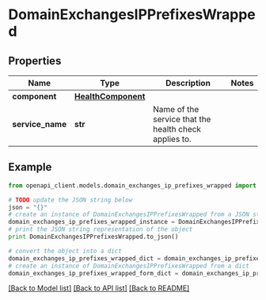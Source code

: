 # DomainExchangesIPPrefixesWrapped


## Properties

Name | Type | Description | Notes
------------ | ------------- | ------------- | -------------
**component** | [**HealthComponent**](HealthComponent.md) |  | 
**service_name** | **str** | Name of the service that the health check applies to. | 

## Example

```python
from openapi_client.models.domain_exchanges_ip_prefixes_wrapped import DomainExchangesIPPrefixesWrapped

# TODO update the JSON string below
json = "{}"
# create an instance of DomainExchangesIPPrefixesWrapped from a JSON string
domain_exchanges_ip_prefixes_wrapped_instance = DomainExchangesIPPrefixesWrapped.from_json(json)
# print the JSON string representation of the object
print DomainExchangesIPPrefixesWrapped.to_json()

# convert the object into a dict
domain_exchanges_ip_prefixes_wrapped_dict = domain_exchanges_ip_prefixes_wrapped_instance.to_dict()
# create an instance of DomainExchangesIPPrefixesWrapped from a dict
domain_exchanges_ip_prefixes_wrapped_form_dict = domain_exchanges_ip_prefixes_wrapped.from_dict(domain_exchanges_ip_prefixes_wrapped_dict)
```
[[Back to Model list]](../README.md#documentation-for-models) [[Back to API list]](../README.md#documentation-for-api-endpoints) [[Back to README]](../README.md)


